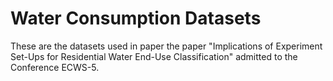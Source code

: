 # Water Consumption Datasets

These are the datasets used in paper the paper 
"Implications of Experiment Set-Ups for Residential Water End-Use Classification" admitted to the Conference ECWS-5.